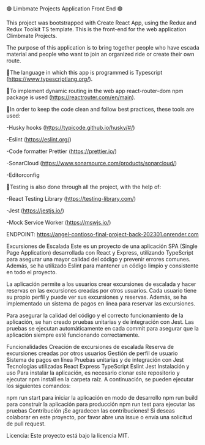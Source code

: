 🟢 Limbmate Projects Application Front End 🟢

This project was bootstrapped with Create React App, using the Redux and Redux Toolkit TS template. This is the front-end for the web application Climbmate Projects.

The purpose of this application is to bring together people who have escada material and people who want to join an organized ride or create their own route.

🔸The language in which this app is programmed is Typescript (https://www.typescriptlang.org/).

🔸To implement dynamic routing in the web app react-router-dom npm package is used (https://reactrouter.com/en/main).

🔸In order to keep the code clean and follow best practices, these tools are used:

-Husky hooks (https://typicode.github.io/husky/#/)

-Eslint (https://eslint.org/)

-Code formatter Prettier (https://prettier.io/)

-SonarCloud (https://www.sonarsource.com/products/sonarcloud/)

-Editorconfig

🔸Testing is also done through all the project, with the help of:

-React Testing Library (https://testing-library.com/)

-Jest (https://jestjs.io/)

-Mock Service Worker (https://mswjs.io/)

ENDPOINT: https://angel-contioso-final-project-back-202301.onrender.com

Excursiones de Escalada
Este es un proyecto de una aplicación SPA (Single Page Application) desarrollada con React y Express, utilizando TypeScript para asegurar una mayor calidad del código y prevenir errores comunes. Además, se ha utilizado Eslint para mantener un código limpio y consistente en todo el proyecto.

La aplicación permite a los usuarios crear excursiones de escalada y hacer reservas en las excursiones creadas por otros usuarios. Cada usuario tiene su propio perfil y puede ver sus excursiones y reservas. Además, se ha implementado un sistema de pagos en línea para reservar las excursiones.

Para asegurar la calidad del código y el correcto funcionamiento de la aplicación, se han creado pruebas unitarias y de integración con Jest. Las pruebas se ejecutan automáticamente en cada commit para asegurar que la aplicación siempre esté funcionando correctamente.

Funcionalidades
Creación de excursiones de escalada
Reserva de excursiones creadas por otros usuarios
Gestión de perfil de usuario
Sistema de pagos en línea
Pruebas unitarias y de integración con Jest
Tecnologías utilizadas
React
Express
TypeScript
Eslint
Jest
Instalación y uso
Para instalar la aplicación, es necesario clonar este repositorio y ejecutar npm install en la carpeta raíz. A continuación, se pueden ejecutar los siguientes comandos:

npm run start para iniciar la aplicación en modo de desarrollo
npm run build para construir la aplicación para producción
npm run test para ejecutar las pruebas
Contribución
¡Se agradecen las contribuciones! Si deseas colaborar en este proyecto, por favor abre una issue o envía una solicitud de pull request.

Licencia:
Este proyecto está bajo la licencia MIT.

